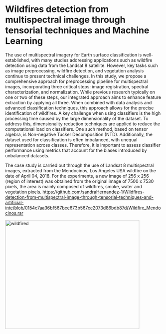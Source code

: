 # Wildfires detection from multispectral image through tensorial techniques and Machine Learning 
The use of multispectral imagery for Earth surface classification is well-established, with many studies addressing applications such as wildfire detection using data from the Landsat 8 
satellite. However, key tasks such as image preprocessing, wildfire detection, and vegetation analysis continue to present technical challenges. In this study, we propose a comprehensive approach for 
preprocessing pipeline for multispectral images, incorporating three critical steps: image registration, spectral characterization, and normalization. While previous research typically on one or two of these 
steps, our integrated approach aims to enhance feature extraction by applying all three. When combined with data analysis and advanced classification techniques, this approach allows for the precise identification of wildfires. A key challenge when using classifiers is the high processing time caused by the large dimensionality of the dataset. To address this, dimensionality reduction techniques are applied to reduce the computational load on classifiers. One such method, based on tensor algebra, is Non-negative Tucker Decomposition (NTD). Additionally, the dataset used for classification is often imbalanced, with unequal representation across classes. Therefore, it is important to assess classifier performance using metrics that account for the biases introduced by unbalanced datasets.

The case study is carried out through the use of Landsat 8 multispectral images, extracted from the Mendocinos, Los Angeles USA wildfire on the date of April 04, 2018. For the experiments, a new image of 256 x 256 (region of interest) was obtained from the original image of 7500 x 7530 pixels, the area is mainly composed of wildfires, smoke, water and vegetation pixels. https://github.com/sandraHernandez-1/Wildfires-detection-from-multispectral-image-through-tensorial-techniques-and-artificial-inte/blob/0154c7aa36bf567bce673b567cc2073d86bdb87d/Wildfire_Mendocinos.rar



<img width="430" height="349" alt="wildfired" src="https://github.com/user-attachments/assets/d8880a2a-2dd9-418c-8dac-e6f393100a1e" />
